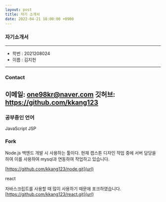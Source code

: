 ```yaml
---
layout: post
title: 자기 소개서
date: 2022-04-21 18:00:00 +0900
---
```


### **자기소개서**
--------
- 학번 : 2021208024
- 이름 : 김지헌
---
### Contact
이메일: one98kr@naver.com
깃허브: https://github.com/kkang123
---

### **공부중인 언어**

JavaScript
JSP


### **Fork**

Node.js
백엔드 개발 시 사용하는 툴이다.
현재 캡스톤 디자인 작업 중에 서버 담당을 하여 이를 사용하여 mysql과 연동하여 작업하고 있습니다.

[https://github.com/kkang123/node.git](url)

react

자바스크립트를 사용할 때 많이 사용하기 때문에 포크하였습니다.
[https://github.com/kkang123/react.git](url)
